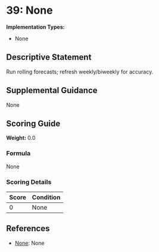 # 39: None

**Implementation Types:**
- None

## Descriptive Statement

Run rolling forecasts; refresh weekly/biweekly for accuracy.

## Supplemental Guidance

None

## Scoring Guide

**Weight:** 0.0

### Formula

None

### Scoring Details

| Score | Condition |
| ----- | --------- |
| 0 | None |

## References

- [None](None): None

